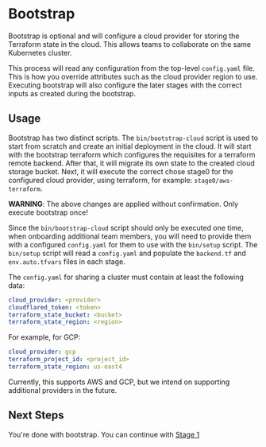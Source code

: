 # Bootstrap

Bootstrap is optional and will configure a cloud provider for storing the Terraform state in the cloud. This allows
teams to collaborate on the same Kubernetes cluster.

This process will read any configuration from the top-level `config.yaml` file. This is how you override attributes
such as the cloud provider region to use. Executing bootstrap will also configure the later stages with the correct
inputs as created during the bootstrap.

## Usage

Bootstrap has two distinct scripts. The `bin/bootstrap-cloud` script is used to start from scratch and create an
initial deployment in the cloud. It will start with the bootstrap terraform which configures the requisites for a
terraform remote backend. After that, it will migrate its own state to the created cloud storage bucket. Next, it
will execute the correct chose stage0 for the configured cloud provider, using terraform, for example:
`stage0/aws-terraform`.

**WARNING**: The above changes are applied without confirmation. Only execute bootstrap once!

Since the `bin/bootstrap-cloud` script should only be executed one time, when onboarding additional team members,
you will need to provide them with a configured `config.yaml` for them to use with the `bin/setup` script. The
`bin/setup` script will read a `config.yaml` and populate the `backend.tf` and `env.auto.tfvars` files in each
stage.

The `config.yaml` for sharing a cluster must contain at least the following data:

```yaml
cloud_provider: <provider>
cloudflared_token: <token>
terraform_state_bucket: <bucket>
terraform_state_region: <region>
```

For example, for GCP:

```yaml
cloud_provider: gcp
terraform_project_id: <project_id>
terraform_state_region: us-east4
```

Currently, this supports AWS and GCP, but we intend on supporting additional providers in the
future.

## Next Steps

You're done with bootstrap. You can continue with [Stage 1](../stage1/README.md)

